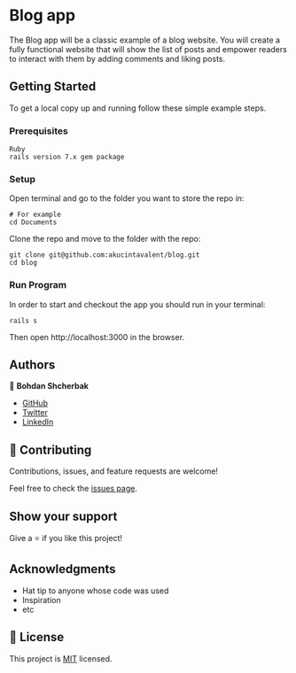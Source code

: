 # Blog app

The Blog app will be a classic example of a blog website. You will create a fully functional website that will show the list of posts and empower readers to interact with them by adding comments and liking posts.

## Getting Started

To get a local copy up and running follow these simple example steps.

### Prerequisites

```
Ruby
rails version 7.x gem package
```

### Setup

Open terminal and go to the folder you want to store the repo in:

```
# For example
cd Documents
```

Clone the repo and move to the folder with the repo:

```
git clone git@github.com:akucintavalent/blog.git
cd blog
```

### Run Program

In order to start and checkout the app you should run in your terminal:

```
rails s
```

Then open http://localhost:3000 in the browser.

## Authors

👤 **Bohdan Shcherbak**

- [GitHub](https://github.com/akucintavalent)
- [Twitter](https://twitter.com/ibodi828)
- [LinkedIn](https://www.linkedin.com/in/bohdan-shcherbak/)

## 🤝 Contributing

Contributions, issues, and feature requests are welcome!

Feel free to check the [issues page](https://github.com/AmaduKamara/ruby-enumerabble/issues).

## Show your support

Give a ⭐️ if you like this project!

## Acknowledgments

- Hat tip to anyone whose code was used
- Inspiration
- etc

## 📝 License

This project is [MIT](./MIT.md) licensed.